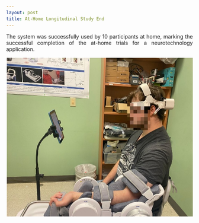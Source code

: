 ```yaml
---
layout: post
title: At-Home Longitudinal Study End 
---
```


<p align="justify"> The system was successfully used by 10 participants at home, marking 
the successful completion of the at-home trials for a neurotechnology application.  </p>
 
<div style="text-align:center"><img src="/photos/end_healthy.jpg" width="600" /></div>
